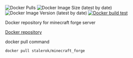 ![Docker Pulls](https://img.shields.io/docker/pulls/stalerok/minecraft_forge)
![Docker Image Size (latest by date)](https://img.shields.io/docker/image-size/stalerok/minecraft_forge)
![Docker Image Version (latest by date)](https://img.shields.io/docker/v/stalerok/minecraft_forge)
[![Docker build test](https://github.com/stalerok/minecraft_forge/actions/workflows/docker-check.yml/badge.svg)](https://github.com/stalerok/minecraft_forge/actions/workflows/docker-check.yml)

Docker repository for minecraft forge server


[Docker repository](https://hub.docker.com/r/stalerok/minecraft_forge "Docker repository")

docker pull command

`docker pull stalerok/minecraft_forge`